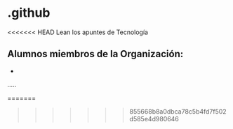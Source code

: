 # .github

<<<<<<< HEAD
Lean los apuntes de Tecnología 

## Alumnos miembros de la Organización:



- 

.....

=======
>>>>>>> 855668b8a0dbca78c5b4fd7f502d585e4d980646